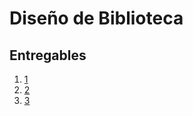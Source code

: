 # Diseño de Biblioteca

## Entregables

1. [1](https://github.com)
1. [2](https://github.com)
1. [3](https://github.com)
